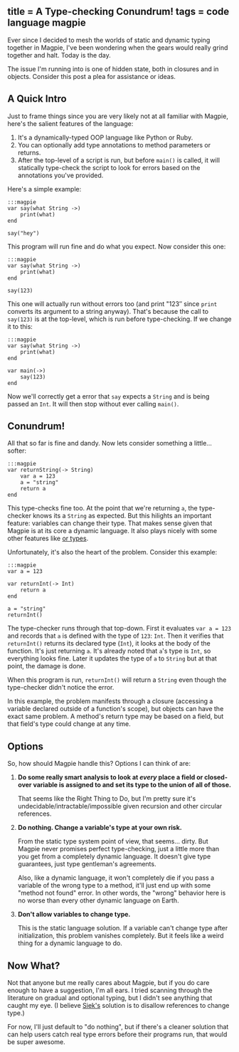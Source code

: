 title = A Type-checking Conundrum!
tags = code language magpie
---
Ever since I decided to mesh the worlds of static and dynamic typing together
in Magpie, I've been wondering when the gears would really grind together and
halt. Today is the day.

The issue I'm running into is one of hidden state, both in closures and in
objects. Consider this post a plea for assistance or ideas.

## A Quick Intro

Just to frame things since you are very likely not at all familiar with
Magpie, here's the salient features of the language:

  1. It's a dynamically-typed OOP language like Python or Ruby.
  2. You can optionally add type annotations to method parameters or returns.
  3. After the top-level of a script is run, but before `main()` is called, it will statically type-check the script to look for errors based on the annotations you've provided.

Here's a simple example:

    :::magpie
    var say(what String ->)
        print(what)
    end

    say("hey")

This program will run fine and do what you expect. Now consider this one:

    :::magpie
    var say(what String ->)
        print(what)
    end

    say(123)

This one will actually run without errors too (and print "123″ since `print`
converts its argument to a string anyway). That's because the call to
`say(123)` is at the top-level, which is run before type-checking. If we
change it to this:

    :::magpie
    var say(what String ->)
        print(what)
    end

    var main(->)
        say(123)
    end

Now we'll correctly get a error that `say` expects a `String` and is being
passed an `Int`. It will then stop without ever calling `main()`.

## Conundrum!

All that so far is fine and dandy. Now lets consider something a little…
softer:

    :::magpie
    var returnString(-> String)
        var a = 123
        a = "string"
        return a
    end

This type-checks fine too. At the point that we're returning `a`, the type-
checker knows its a `String` as expected. But this hilights an important
feature: variables can change their type. That makes sense given that Magpie
is at its core a dynamic language. It also plays nicely with some other
features like [or types](http://journal.stuffwithstuff.com/2010/08/23/void-null-maybe-and-nothing/).

Unfortunately, it's also the heart of the problem. Consider this example:

    :::magpie
    var a = 123

    var returnInt(-> Int)
        return a
    end

    a = "string"
    returnInt()

The type-checker runs through that top-down. First it evaluates `var a = 123`
and records that `a` is defined with the type of `123`: `Int`. Then it
verifies that `returnInt()` returns its declared type (`Int`), it looks at the
body of the function. It's just returning `a`. It's already noted that `a`'s
type is `Int`, so everything looks fine. Later it updates the type of `a` to
`String` but at that point, the damage is done.

When this program is run, `returnInt()` will return a `String` even though the
type-checker didn't notice the error.

In this example, the problem manifests through a closure (accessing a variable
declared outside of a function's scope), but objects can have the exact same
problem. A method's return type may be based on a field, but that field's type
could change at any time.

## Options

So, how should Magpie handle this? Options I can think of are:

1.  **Do some really smart analysis to look at *every* place a field or
    closed-over variable is assigned to and set its type to the union of all of those.**

    That seems like the Right Thing to Do, but I'm pretty sure it's
    undecidable/intractable/impossible given recursion and other circular
    references.

2.  **Do nothing. Change a variable's type at your own risk.**

    From the static type system point of view, that seems… dirty. But Magpie
    never promises perfect type-checking, just a little more than you get from a
    completely dynamic language. It doesn't give type guarantees, just type
    gentleman's agreements.

    Also, like a dynamic language, it won't completely die if you pass a variable of the wrong type to a method, it'll just end up with some "method not found" error. In other words, the "wrong" behavior here is no worse than every other dynamic language on Earth.

3.  **Don't allow variables to change type.**

    This is the static language solution. If a variable can't change type after
    initialization, this problem vanishes completely. But it feels like a weird
    thing for a dynamic language to do.

## Now What?

Not that anyone but me really cares about Magpie, but if you do care enough to
have a suggestion, I'm all ears. I tried scanning through the literature on
gradual and optional typing, but I didn't see anything that caught my eye. (I
believe [Siek's](http://ecee.colorado.edu/~siek/gradualtyping.html) solution is to disallow references to change type.)

For now, I'll just default to "do nothing", but if there's a cleaner solution
that can help users catch real type errors before their programs run, that
would be super awesome.

